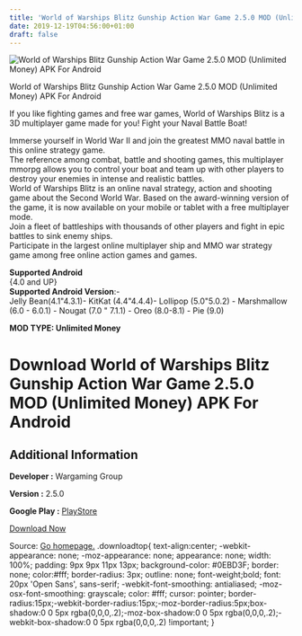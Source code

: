 ```yaml
---
title: 'World of Warships Blitz Gunship Action War Game 2.5.0 MOD (Unlimited Money) APK For Android'
date: 2019-12-19T04:56:00+01:00
draft: false
---
```


![World of Warships Blitz Gunship Action War Game 2.5.0 MOD (Unlimited Money) APK For Android](https://i0.wp.com/apkhome.net/wp-content/uploads/2019/11/World-of-Warships-Blitz-Gunship-Action-War-Game.jpg "World of Warships Blitz Gunship Action War Game 2.5.0 MOD (Unlimited Money) APK For Android")

  

World of Warships Blitz Gunship Action War Game 2.5.0 MOD (Unlimited Money) APK For Android

If you like fighting games and free war games, World of Warships Blitz is a 3D multiplayer game made for you! Fight your Naval Battle Boat!

Immerse yourself in World War II and join the greatest MMO naval battle in this online strategy game.  
The reference among combat, battle and shooting games, this multiplayer mmorpg allows you to control your boat and team up with other players to destroy your enemies in intense and realistic battles.  
World of Warships Blitz is an online naval strategy, action and shooting game about the Second World War. Based on the award-winning version of the game, it is now available on your mobile or tablet with a free multiplayer mode.  
Join a fleet of battleships with thousands of other players and fight in epic battles to sink enemy ships.  
Participate in the largest online multiplayer ship and MMO war strategy game among free online action games and games.

**Supported Android**  
{4.0 and UP}  
**Supported Android Version**:-  
Jelly Bean(4.1"4.3.1)- KitKat (4.4"4.4.4)- Lollipop (5.0"5.0.2) - Marshmallow (6.0 - 6.0.1) - Nougat (7.0 " 7.1.1) - Oreo (8.0-8.1) - Pie (9.0)

**MOD TYPE: Unlimited Money**

Download World of Warships Blitz Gunship Action War Game 2.5.0 MOD (Unlimited Money) APK For Android
====================================================================================================

Additional Information
----------------------

**Developer :** Wargaming Group

**Version :** 2.5.0

**Google Play :** [PlayStore](https://play.google.com/store/apps/details?id=net.wargaming.wows.blitz)

  

[Download Now](https://store4app.co/post/world-of-warships-blitz-gunship-action-war-game-2-5-0-mod-unlimited-money-apk-for-android_1574436399)

  
Source: [Go homepage.](https://store4app.co/post/world-of-warships-blitz-gunship-action-war-game-2-5-0-mod-unlimited-money-apk-for-android_1574436399) .downloadtop{ text-align:center; -webkit-appearance: none; -moz-appearance: none; appearance: none; width: 100%; padding: 9px 9px 11px 13px; background-color: #0EBD3F; border: none; color:#fff; border-radius: 3px; outline: none; font-weight;bold; font: 20px 'Open Sans', sans-serif; -webkit-font-smoothing: antialiased; -moz-osx-font-smoothing: grayscale; color: #fff; cursor: pointer; border-radius:15px;-webkit-border-radius:15px;-moz-border-radius:5px;box-shadow:0 0 5px rgba(0,0,0,.2);-moz-box-shadow:0 0 5px rgba(0,0,0,.2);-webkit-box-shadow:0 0 5px rgba(0,0,0,.2) !important; }